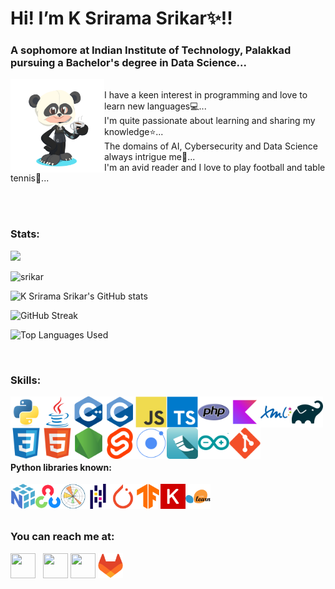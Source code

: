 # Hi! I’m K Srirama Srikar✨!!
<h3> A sophomore at Indian Institute of Technology, Palakkad pursuing a Bachelor's degree in Data Science...</h3>
<div><p> <img width="150" align='left' src="Octocat/octocat-newbetter.png"></p>
<br>
I have a keen interest in programming and love to learn new languages💻...<br>
I'm quite passionate about learning and sharing my knowledge⭐...<br>
The domains of AI, Cybersecurity and Data Science always intrigue me🎯...<br>
I'm an avid reader and I love to play football and table tennis🏓...<br></div>


<br><br>

### Stats:

![](https://komarev.com/ghpvc/?username=k-srirama-srikar&color=blueviolet&style=plastic&label=PROFILE+VIEWS)
<br>

<!---<p align="left>

![github-stats](https://stats.dooboo.io/api/github-stats?login=k-srirama-srikar)

    
</p>--->

<p align="left"> <img src="https://github-profile-trophy.vercel.app/?username=k-srirama-srikar&theme=darkhub&margin-w=6&title=-Issues,-Reviews" alt="srikar" /></p>


<p align="left">
    <img src="https://github-readme-stats.vercel.app/api?username=k-srirama-srikar&show_icons=true&theme=vision-friendly-dark&border_radius=30" alt="K Srirama Srikar's GitHub stats" />
</p>

<p align="left">
    <img src="https://github-readme-streak-stats.herokuapp.com?user=k-srirama-srikar&theme=highcontrast&border_radius=30" alt="GitHub Streak" />
</p>



<!--- <p align="left"> 
<a href="https://leetcode.com/k_srirama_srikar/"><img width="48%" src="https://leetcode.card.workers.dev/k_srirama_srikar?theme=dark&font=baloo&extension=null&border=2&border_radius=8"></a>
</p> --->


<p align="left">
    <img src="https://github-readme-stats.vercel.app/api/top-langs/?username=k-srirama-srikar&size_weight=0.5&count_weight=0.5&theme=vision-friendly-dark&langs_count=10&layout=donut&border_radius=30&hide=G-code,Gnuplot" alt="Top Languages Used" />
</p>


<br>


<h3>Skills:</h3>
<div><a href="https://www.python.org/" target="_blank" rel="noreferrer"><img align="left" alt="python" width="50px" height="50px" src="https://raw.githubusercontent.com/devicons/devicon/6910f0503efdd315c8f9b858234310c06e04d9c0/icons/python/python-original.svg" /></a><a href="https://www.java.com/en/" target="_blank" rel="noreferrer"><img align="left" alt="java" width="50px"  height="50px" src="https://github.com/devicons/devicon/blob/master/icons/java/java-original.svg" /></a><a href="https://gcc.gnu.org/" target="_blank" rel="noreferrer"><img align="left" alt="cpp" width="50px" height="50px"  src="https://github.com/devicons/devicon/blob/master/icons/cplusplus/cplusplus-original.svg" /></a><a href="https://gcc.gnu.org/" target="_blank" rel="noreferrer"><img align="left" alt="c" width="50px" src="https://github.com/devicons/devicon/blob/master/icons/c/c-original.svg" /></a><a href="https://developer.mozilla.org/en-US/docs/Web/JavaScript" target="_blank" rel="noreferrer"><img align="left" alt="js" width="50px" height="50px"  src="https://github.com/devicons/devicon/blob/master/icons/javascript/javascript-original.svg" /></a><a href="https://www.typescriptlang.org/" target="_blank" rel="noreferrer"><img align="left" alt="ts" width="50px" height="50px"  src="https://github.com/devicons/devicon/blob/master/icons/typescript/typescript-original.svg" /></a><a href="https://php.net" target="_blank" rel="noreferrer"><img align="left" alt="php" width="50px" height="50px"  src="https://github.com/devicons/devicon/blob/master/icons/php/php-original.svg" /></a><a href="https://kotlinlang.org/" target="_blank" rel="noreferrer"><img align="left" alt="kotlin" width="50px" height="50px"  src="https://github.com/devicons/devicon/blob/master/icons/kotlin/kotlin-original.svg" /></a><a href="https://developer.mozilla.org/en-US/docs/Web/XML" target="_blank" rel="noreferrer"><img align="left" alt="xml" width="50px"  height="50px" src="https://github.com/devicons/devicon/blob/master/icons/xml/xml-original.svg" /></a><a href="https://gradle.org/" target="_blank" rel="noreferrer"><img align="left" alt="gradle" width="50px" height="50px"  src="https://github.com/devicons/devicon/blob/master/icons/gradle/gradle-original.svg" /></a><a href="https://developer.mozilla.org/en-US/docs/Web/CSS" target="_blank" rel="noreferrer"><img align="left" alt="css" width="50px"  height="50px" src="https://github.com/devicons/devicon/blob/master/icons/css3/css3-original.svg" /></a><a href="https://developer.mozilla.org/en-US/docs/Web/HTML" target="_blank" rel="noreferrer"><img align="left" alt="html" width="50px"  height="50px" src="https://github.com/devicons/devicon/blob/master/icons/html5/html5-original.svg" /></a><a href="https://nodejs.org/en" target="_blank" rel="noreferrer"><img align="left" alt="nodejs" width="50px"  height="50px" src="https://github.com/devicons/devicon/blob/master/icons/nodejs/nodejs-original.svg" /></a><a href="https://svelte.dev/" target="_blank" rel="noreferrer"><img align="left" alt="svelte" width="50px" src="https://github.com/devicons/devicon/blob/master/icons/svelte/svelte-original.svg" /></a><a href="https://ionicframework.com/" target="_blank" rel="noreferrer"><img align="left" alt="ionic" width="50px"  height="50px" src="https://github.com/devicons/devicon/blob/master/icons/ionic/ionic-original.svg" /></a><a href="https://flask.palletsprojects.com/en/3.0.x/" target="_blank" rel="noreferrer"><img align="left" alt="flask" width="50px" height="50px"  src="flask.png" /></a><a href="https://www.arduino.cc/" target="_blank" rel="noreferrer"><img align="left" alt="arduino" width="50px"  height="50px" src="https://github.com/devicons/devicon/blob/master/icons/arduino/arduino-original.svg" /></a><a href="https://git-scm.com/" target="_blank" rel="noreferrer"><img align="left" alt="git" width="50px" height="50px"  src="https://github.com/devicons/devicon/blob/master/icons/git/git-original.svg" /></a></div>

<br><br>
<br>
<br><br>

<h4>Python libraries known:</h4>
<div><p align="left">
<a href="https://numpy.org/"><img align="left" alt="numpy" width="40px" height="40px" src="https://github.com/devicons/devicon/blob/master/icons/numpy/numpy-original.svg" /></a>
<a href="https://opencv.org/"><img align="left" alt="opencv" width="40px" height="40px" src="https://github.com/devicons/devicon/blob/master/icons/opencv/opencv-original.svg" /></a>
<a href="https://matplotlib.org/"><img align="left" alt="matplotlib" width="40px" height="40px" src="https://github.com/devicons/devicon/blob/master/icons/matplotlib/matplotlib-original.svg" /></a>
<a href="https://pandas.pydata.org/"><img align="left" alt="pandas" width="40px" height="40px" src="https://github.com/devicons/devicon/blob/master/icons/pandas/pandas-original.svg" /></a>
<a href="https://pytorch.org/"><img align="left" alt="pytorch" width="40px" height="40px" src="https://github.com/devicons/devicon/blob/master/icons/pytorch/pytorch-original.svg" /></a>
<a href="https://www.tensorflow.org/"><img align="left" alt="tensorflow" width="40px" height="40px" src="https://github.com/devicons/devicon/blob/master/icons/tensorflow/tensorflow-original.svg" /></a>
<a href="https://keras.io/"><img align="left" alt="keras" width="40px" height="40px" src="https://github.com/devicons/devicon/blob/master/icons/keras/keras-original.svg" /></a>
<a href="https://scikit-learn.org/stable/"><img align="left" alt="scikit-learn" width="40px" height="40px" src="https://github.com/devicons/devicon/blob/master/icons/scikitlearn/scikitlearn-original.svg" /></a></p></div>

<br>
<br><br>
<h3>You can reach me at:</h3>
<a href="https://discord.com/users/1142830122391572521"><img align="center" src = "https://cdn.prod.website-files.com/6257adef93867e50d84d30e2/636e0a69f118df70ad7828d4_icon_clyde_blurple_RGB.svg" height=40 width=40></a>
&nbsp;
<a href="https://in.linkedin.com/in/kakaraparty-srirama-srikar-b6257b28a"><img align="center" src="https://github.com/rahuldkjain/github-profile-readme-generator/blob/master/src/images/icons/Social/linked-in-alt.svg"height=40 width=40></a>
<a href="https://www.kaggle.com/ksriramasrikar"><img align="center" src="https://github.com/rahuldkjain/github-profile-readme-generator/blob/master/src/images/icons/Social/kaggle.svg"height=40 width=40></a>
<a href="https://www.gitlab.com/ksriramasrikar"><img align="center" src="https://github.com/devicons/devicon/blob/master/icons/gitlab/gitlab-original.svg"height=40 width=40></a>

<!---
k-srirama-srikar/k-srirama-srikar is a ✨ special ✨ repository because its `README.md` (this file) appears on your GitHub profile.
You can click the Preview link to take a look at your changes.
[![Readme Card](https://github-readme-stats.vercel.app/api/pin/?username=k-srirama-srikar&repo=k-srirama-srikar)](https://github.com/k-srirama-srikar/k-srirama-srikar)
--->
